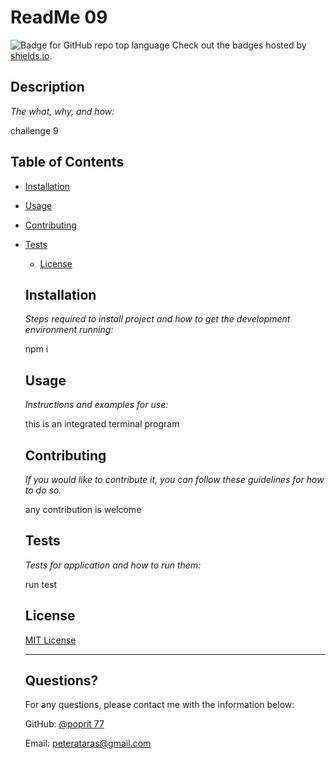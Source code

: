 # ReadMe 09
  ![Badge for GitHub repo top language](https://img.shields.io/badge/MITLicense-ReadMe-blue)
  Check out the badges hosted by [shields.io](https://shields.io/).
  
  
  ## Description 
  
  *The what, why, and how:* 
  
  challenge 9
  ## Table of Contents
* [Installation](#installation)
* [Usage](#usage)
* [Contributing](#contributing)
* [Tests](#tests)
  * [License](#license)
  
  ## Installation
  
  *Steps required to install project and how to get the development environment running:*
  
  npm i
  
  ## Usage 
  
  *Instructions and examples for use:*
  
  this is an integrated terminal program
  
  ## Contributing
  
  *If you would like to contribute it, you can follow these guidelines for how to do so.*
  
  any contribution is welcome
  
  ## Tests
  
  *Tests for application and how to run them:*
  
  run test
  
  ## License

  [MIT License](https://opensource.org/licenses/MIT/)
  
  ---
  
  ## Questions?
  
  For any questions, please contact me with the information below:
 
  GitHub: [@poprit 77](peterataras@gmail.com)
  
  Email: peterataras@gmail.com
  